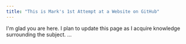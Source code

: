 ```yaml
---
title: "This is Mark's 1st Attempt at a Website on GitHub"
---
```


I'm glad you are here. I plan to update this page as I acquire knowledge surrounding the subject. ...
